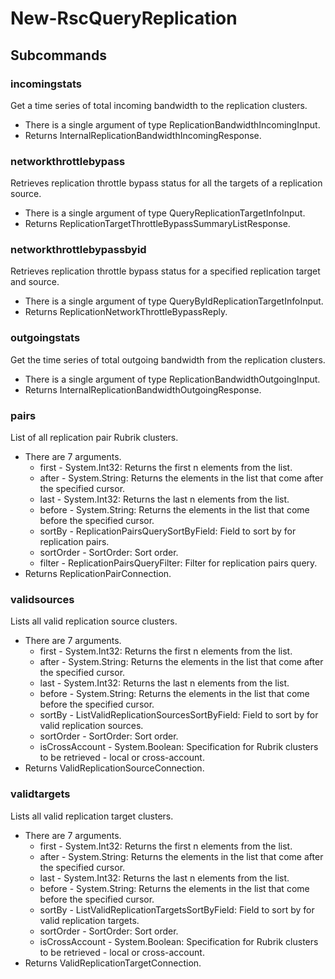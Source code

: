 # New-RscQueryReplication
## Subcommands
### incomingstats
Get a time series of total incoming bandwidth to the replication clusters.

- There is a single argument of type ReplicationBandwidthIncomingInput.
- Returns InternalReplicationBandwidthIncomingResponse.
### networkthrottlebypass
Retrieves replication throttle bypass status for all the targets of a replication source.

- There is a single argument of type QueryReplicationTargetInfoInput.
- Returns ReplicationTargetThrottleBypassSummaryListResponse.
### networkthrottlebypassbyid
Retrieves replication throttle bypass status for a specified replication target and source.

- There is a single argument of type QueryByIdReplicationTargetInfoInput.
- Returns ReplicationNetworkThrottleBypassReply.
### outgoingstats
Get the time series of total outgoing bandwidth from the replication clusters.

- There is a single argument of type ReplicationBandwidthOutgoingInput.
- Returns InternalReplicationBandwidthOutgoingResponse.
### pairs
List of all replication pair Rubrik clusters.

- There are 7 arguments.
    - first - System.Int32: Returns the first n elements from the list.
    - after - System.String: Returns the elements in the list that come after the specified cursor.
    - last - System.Int32: Returns the last n elements from the list.
    - before - System.String: Returns the elements in the list that come before the specified cursor.
    - sortBy - ReplicationPairsQuerySortByField: Field to sort by for replication pairs.
    - sortOrder - SortOrder: Sort order.
    - filter - ReplicationPairsQueryFilter: Filter for replication pairs query.
- Returns ReplicationPairConnection.
### validsources
Lists all valid replication source clusters.

- There are 7 arguments.
    - first - System.Int32: Returns the first n elements from the list.
    - after - System.String: Returns the elements in the list that come after the specified cursor.
    - last - System.Int32: Returns the last n elements from the list.
    - before - System.String: Returns the elements in the list that come before the specified cursor.
    - sortBy - ListValidReplicationSourcesSortByField: Field to sort by for valid replication sources.
    - sortOrder - SortOrder: Sort order.
    - isCrossAccount - System.Boolean: Specification for Rubrik clusters to be retrieved - local or cross-account.
- Returns ValidReplicationSourceConnection.
### validtargets
Lists all valid replication target clusters.

- There are 7 arguments.
    - first - System.Int32: Returns the first n elements from the list.
    - after - System.String: Returns the elements in the list that come after the specified cursor.
    - last - System.Int32: Returns the last n elements from the list.
    - before - System.String: Returns the elements in the list that come before the specified cursor.
    - sortBy - ListValidReplicationTargetsSortByField: Field to sort by for valid replication targets.
    - sortOrder - SortOrder: Sort order.
    - isCrossAccount - System.Boolean: Specification for Rubrik clusters to be retrieved - local or cross-account.
- Returns ValidReplicationTargetConnection.
